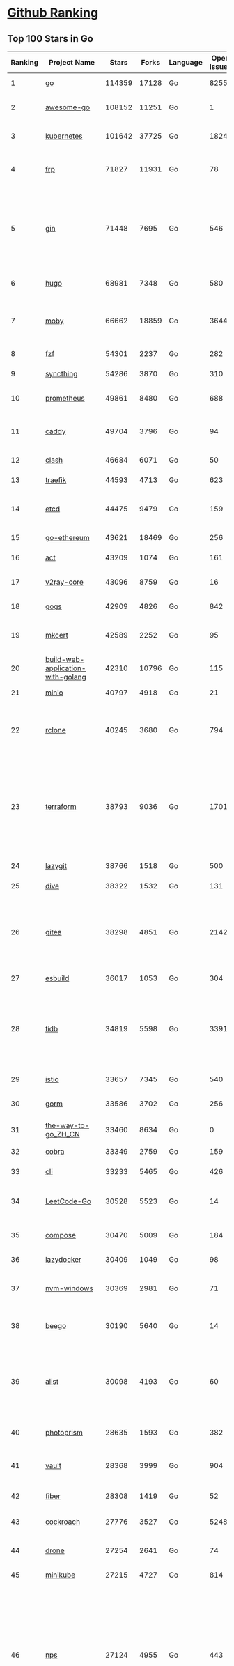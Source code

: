 [Github Ranking](../README.md)
==========

## Top 100 Stars in Go

| Ranking | Project Name | Stars | Forks | Language | Open Issues | Description | Last Commit |
| ------- | ------------ | ----- | ----- | -------- | ----------- | ----------- | ----------- |
| 1 | [go](https://github.com/golang/go) | 114359 | 17128 | Go | 8255 | The Go programming language | 2023-09-15T01:03:35Z |
| 2 | [awesome-go](https://github.com/avelino/awesome-go) | 108152 | 11251 | Go | 1 | A curated list of awesome Go frameworks, libraries and software | 2023-09-14T15:12:45Z |
| 3 | [kubernetes](https://github.com/kubernetes/kubernetes) | 101642 | 37725 | Go | 1824 | Production-Grade Container Scheduling and Management | 2023-09-15T02:56:57Z |
| 4 | [frp](https://github.com/fatedier/frp) | 71827 | 11931 | Go | 78 | A fast reverse proxy to help you expose a local server behind a NAT or firewall to the internet. | 2023-09-15T02:33:32Z |
| 5 | [gin](https://github.com/gin-gonic/gin) | 71448 | 7695 | Go | 546 | Gin is a HTTP web framework written in Go (Golang). It features a Martini-like API with much better performance -- up to 40 times faster. If you need smashing performance, get yourself some Gin. | 2023-09-14T07:24:18Z |
| 6 | [hugo](https://github.com/gohugoio/hugo) | 68981 | 7348 | Go | 580 | The world’s fastest framework for building websites. | 2023-09-14T12:13:05Z |
| 7 | [moby](https://github.com/moby/moby) | 66662 | 18859 | Go | 3644 | Moby Project - a collaborative project for the container ecosystem to assemble container-based systems | 2023-09-14T20:25:44Z |
| 8 | [fzf](https://github.com/junegunn/fzf) | 54301 | 2237 | Go | 282 | :cherry_blossom: A command-line fuzzy finder | 2023-09-13T14:54:25Z |
| 9 | [syncthing](https://github.com/syncthing/syncthing) | 54286 | 3870 | Go | 310 | Open Source Continuous File Synchronization | 2023-09-14T15:58:38Z |
| 10 | [prometheus](https://github.com/prometheus/prometheus) | 49861 | 8480 | Go | 688 | The Prometheus monitoring system and time series database. | 2023-09-14T19:07:00Z |
| 11 | [caddy](https://github.com/caddyserver/caddy) | 49704 | 3796 | Go | 94 | Fast and extensible multi-platform HTTP/1-2-3 web server with automatic HTTPS | 2023-09-13T15:59:04Z |
| 12 | [clash](https://github.com/Dreamacro/clash) | 46684 | 6071 | Go | 50 | A rule-based tunnel in Go. | 2023-09-11T20:04:52Z |
| 13 | [traefik](https://github.com/traefik/traefik) | 44593 | 4713 | Go | 623 | The Cloud Native Application Proxy | 2023-09-14T15:36:58Z |
| 14 | [etcd](https://github.com/etcd-io/etcd) | 44475 | 9479 | Go | 159 | Distributed reliable key-value store for the most critical data of a distributed system | 2023-09-14T18:43:54Z |
| 15 | [go-ethereum](https://github.com/ethereum/go-ethereum) | 43621 | 18469 | Go | 256 | Official Go implementation of the Ethereum protocol | 2023-09-15T00:30:21Z |
| 16 | [act](https://github.com/nektos/act) | 43209 | 1074 | Go | 161 | Run your GitHub Actions locally 🚀 | 2023-09-15T02:24:46Z |
| 17 | [v2ray-core](https://github.com/v2ray/v2ray-core) | 43096 | 8759 | Go | 16 | A platform for building proxies to bypass network restrictions. | 2023-09-13T03:35:28Z |
| 18 | [gogs](https://github.com/gogs/gogs) | 42909 | 4826 | Go | 842 | Gogs is a painless self-hosted Git service | 2023-09-13T14:37:07Z |
| 19 | [mkcert](https://github.com/FiloSottile/mkcert) | 42589 | 2252 | Go | 95 | A simple zero-config tool to make locally trusted development certificates with any names you'd like. | 2023-08-29T08:51:00Z |
| 20 | [build-web-application-with-golang](https://github.com/astaxie/build-web-application-with-golang) | 42310 | 10796 | Go | 115 | A golang ebook intro how to build a web with golang | 2023-09-01T02:56:13Z |
| 21 | [minio](https://github.com/minio/minio) | 40797 | 4918 | Go | 21 | High Performance Object Storage for AI | 2023-09-15T01:52:10Z |
| 22 | [rclone](https://github.com/rclone/rclone) | 40245 | 3680 | Go | 794 | "rsync for cloud storage" - Google Drive, S3, Dropbox, Backblaze B2, One Drive, Swift, Hubic, Wasabi, Google Cloud Storage, Yandex Files | 2023-09-14T17:30:49Z |
| 23 | [terraform](https://github.com/hashicorp/terraform) | 38793 | 9036 | Go | 1701 | Terraform enables you to safely and predictably create, change, and improve infrastructure. It is a source-available tool that codifies APIs into declarative configuration files that can be shared amongst team members, treated as code, edited, reviewed, and versioned. | 2023-09-14T20:52:33Z |
| 24 | [lazygit](https://github.com/jesseduffield/lazygit) | 38766 | 1518 | Go | 500 | simple terminal UI for git commands | 2023-09-13T07:17:12Z |
| 25 | [dive](https://github.com/wagoodman/dive) | 38322 | 1532 | Go | 131 | A tool for exploring each layer in a docker image | 2023-09-14T18:51:29Z |
| 26 | [gitea](https://github.com/go-gitea/gitea) | 38298 | 4851 | Go | 2142 | Git with a cup of tea! Painless self-hosted all-in-one software development service, including Git hosting, code review, team collaboration, package registry and CI/CD | 2023-09-15T01:00:35Z |
| 27 | [esbuild](https://github.com/evanw/esbuild) | 36017 | 1053 | Go | 304 | An extremely fast bundler for the web | 2023-09-15T02:44:54Z |
| 28 | [tidb](https://github.com/pingcap/tidb) | 34819 | 5598 | Go | 3391 | TiDB is an open-source, cloud-native, distributed, MySQL-Compatible database for elastic scale and real-time analytics. Try AI-powered Chat2Query free at : https://tidbcloud.com/free-trial | 2023-09-15T03:00:59Z |
| 29 | [istio](https://github.com/istio/istio) | 33657 | 7345 | Go | 540 | Connect, secure, control, and observe services. | 2023-09-15T02:33:37Z |
| 30 | [gorm](https://github.com/go-gorm/gorm) | 33586 | 3702 | Go | 256 | The fantastic ORM library for Golang, aims to be developer friendly | 2023-09-11T07:15:30Z |
| 31 | [the-way-to-go_ZH_CN](https://github.com/unknwon/the-way-to-go_ZH_CN) | 33460 | 8634 | Go | 0 | 《The Way to Go》中文译本，中文正式名《Go 入门指南》 | 2023-08-12T01:54:36Z |
| 32 | [cobra](https://github.com/spf13/cobra) | 33349 | 2759 | Go | 159 | A Commander for modern Go CLI interactions | 2023-09-11T10:34:22Z |
| 33 | [cli](https://github.com/cli/cli) | 33233 | 5465 | Go | 426 | GitHub’s official command line tool | 2023-09-15T02:57:41Z |
| 34 | [LeetCode-Go](https://github.com/halfrost/LeetCode-Go) | 30528 | 5523 | Go | 14 | ✅ Solutions to LeetCode by Go, 100% test coverage, runtime beats 100% / LeetCode 题解 | 2023-08-01T14:41:22Z |
| 35 | [compose](https://github.com/docker/compose) | 30470 | 5009 | Go | 184 | Define and run multi-container applications with Docker | 2023-09-15T02:18:00Z |
| 36 | [lazydocker](https://github.com/jesseduffield/lazydocker) | 30409 | 1049 | Go | 98 | The lazier way to manage everything docker | 2023-09-13T06:26:31Z |
| 37 | [nvm-windows](https://github.com/coreybutler/nvm-windows) | 30369 | 2981 | Go | 71 | A node.js version management utility for Windows. Ironically written in Go. | 2023-08-17T06:59:00Z |
| 38 | [beego](https://github.com/beego/beego) | 30190 | 5640 | Go | 14 | beego is an open-source, high-performance web framework for the Go programming language. | 2023-09-14T13:59:31Z |
| 39 | [alist](https://github.com/alist-org/alist) | 30098 | 4193 | Go | 60 | 🗂️A file list/WebDAV program that supports multiple storages, powered by Gin and Solidjs. / 一个支持多存储的文件列表/WebDAV程序，使用 Gin 和 Solidjs。 | 2023-09-14T20:40:49Z |
| 40 | [photoprism](https://github.com/photoprism/photoprism) | 28635 | 1593 | Go | 382 | AI-Powered Photos App for the Decentralized Web 🌈💎✨ | 2023-09-13T11:43:27Z |
| 41 | [vault](https://github.com/hashicorp/vault) | 28368 | 3999 | Go | 904 | A tool for secrets management, encryption as a service, and privileged access management | 2023-09-15T00:31:46Z |
| 42 | [fiber](https://github.com/gofiber/fiber) | 28308 | 1419 | Go | 52 | ⚡️ Express inspired web framework written in Go | 2023-09-14T22:43:32Z |
| 43 | [cockroach](https://github.com/cockroachdb/cockroach) | 27776 | 3527 | Go | 5248 | CockroachDB - the open source, cloud-native distributed SQL database. | 2023-09-15T02:40:08Z |
| 44 | [drone](https://github.com/harness/drone) | 27254 | 2641 | Go | 74 | Drone is a Container-Native, Continuous Delivery Platform | 2023-09-01T05:23:41Z |
| 45 | [minikube](https://github.com/kubernetes/minikube) | 27215 | 4727 | Go | 814 | Run Kubernetes locally | 2023-09-14T19:56:38Z |
| 46 | [nps](https://github.com/ehang-io/nps) | 27124 | 4955 | Go | 443 | 一款轻量级、高性能、功能强大的内网穿透代理服务器。支持tcp、udp、socks5、http等几乎所有流量转发，可用来访问内网网站、本地支付接口调试、ssh访问、远程桌面，内网dns解析、内网socks5代理等等……，并带有功能强大的web管理端。a lightweight, high-performance, powerful intranet penetration proxy server, with a powerful web management terminal. | 2023-07-17T03:53:54Z |
| 47 | [consul](https://github.com/hashicorp/consul) | 26906 | 4378 | Go | 1092 | Consul is a distributed, highly available, and data center aware solution to connect and configure applications across dynamic, distributed infrastructure. | 2023-09-15T02:32:18Z |
| 48 | [echo](https://github.com/labstack/echo) | 26587 | 2202 | Go | 51 | High performance, minimalist Go web framework | 2023-09-13T19:41:59Z |
| 49 | [portainer](https://github.com/portainer/portainer) | 26538 | 2239 | Go | 333 | Making Docker and Kubernetes management easy. | 2023-09-15T00:45:43Z |
| 50 | [influxdb](https://github.com/influxdata/influxdb) | 26083 | 3425 | Go | 1752 | Scalable datastore for metrics, events, and real-time analytics | 2023-09-12T21:28:17Z |
| 51 | [pocketbase](https://github.com/pocketbase/pocketbase) | 25870 | 1074 | Go | 41 | Open Source realtime backend in 1 file | 2023-09-14T11:47:53Z |
| 52 | [go-zero](https://github.com/zeromicro/go-zero) | 25467 | 3612 | Go | 321 | A cloud-native Go microservices framework with cli tool for productivity. | 2023-09-14T19:44:12Z |
| 53 | [kit](https://github.com/go-kit/kit) | 25415 | 2451 | Go | 35 | A standard library for microservices. | 2023-09-14T08:38:47Z |
| 54 | [helm](https://github.com/helm/helm) | 24927 | 6863 | Go | 258 | The Kubernetes Package Manager | 2023-09-14T22:00:00Z |
| 55 | [k3s](https://github.com/k3s-io/k3s) | 24447 | 2119 | Go | 90 | Lightweight Kubernetes | 2023-09-14T23:54:00Z |
| 56 | [iris](https://github.com/kataras/iris) | 24344 | 2486 | Go | 90 | The fastest HTTP/2 Go Web Framework. New, modern and easy to learn. Fast development with Code you control. Unbeatable cost-performance ratio :rocket: | 2023-09-12T07:03:59Z |
| 57 | [viper](https://github.com/spf13/viper) | 24002 | 1972 | Go | 372 | Go configuration with fangs | 2023-09-14T17:32:06Z |
| 58 | [v2ray-core](https://github.com/v2fly/v2ray-core) | 23821 | 3770 | Go | 45 | A platform for building proxies to bypass network restrictions. | 2023-09-14T00:27:36Z |
| 59 | [nsq](https://github.com/nsqio/nsq) | 23762 | 2887 | Go | 50 | A realtime distributed messaging platform | 2023-07-16T20:11:26Z |
| 60 | [croc](https://github.com/schollz/croc) | 23552 | 1001 | Go | 120 | Easily and securely send things from one computer to another :crocodile: :package: | 2023-09-05T03:06:06Z |
| 61 | [faas](https://github.com/openfaas/faas) | 23482 | 1871 | Go | 28 | OpenFaaS - Serverless Functions Made Simple | 2023-09-14T09:09:23Z |
| 62 | [logrus](https://github.com/sirupsen/logrus) | 23220 | 2282 | Go | 2 | Structured, pluggable logging for Go. | 2023-09-06T14:00:32Z |
| 63 | [ngrok](https://github.com/inconshreveable/ngrok) | 23208 | 4323 | Go | 227 | Introspected tunnels to localhost | 2023-07-09T00:44:48Z |
| 64 | [docker_practice](https://github.com/yeasy/docker_practice) | 22892 | 5592 | Go | 4 | Learn and understand Docker&Container technologies, with real DevOps practice! | 2023-08-18T04:55:29Z |
| 65 | [milvus](https://github.com/milvus-io/milvus) | 22870 | 2511 | Go | 495 | A cloud-native vector database, storage for next generation AI applications | 2023-09-15T02:55:00Z |
| 66 | [go-patterns](https://github.com/tmrts/go-patterns) | 22794 | 2107 | Go | 17 | Curated list of Go design patterns, recipes and idioms | 2023-04-30T11:12:57Z |
| 67 | [micro](https://github.com/zyedidia/micro) | 22677 | 1151 | Go | 698 | A modern and intuitive terminal-based text editor | 2023-09-15T00:49:37Z |
| 68 | [hub](https://github.com/mislav/hub) | 22527 | 2407 | Go | 239 | A command-line tool that makes git easier to use with GitHub. | 2023-07-25T10:30:58Z |
| 69 | [dapr](https://github.com/dapr/dapr) | 22271 | 1738 | Go | 356 | Dapr is a portable, event-driven, runtime for building distributed applications across cloud and edge. | 2023-09-15T01:06:01Z |
| 70 | [k9s](https://github.com/derailed/k9s) | 22199 | 1424 | Go | 429 | 🐶 Kubernetes CLI To Manage Your Clusters In Style! | 2023-09-10T03:05:53Z |
| 71 | [lux](https://github.com/iawia002/lux) | 22028 | 2565 | Go | 450 | 👾 Fast and simple video download library and CLI tool written in Go | 2023-09-13T08:58:09Z |
| 72 | [vegeta](https://github.com/tsenart/vegeta) | 21861 | 1331 | Go | 53 | HTTP load testing tool and library. It's over 9000! | 2023-09-11T16:09:38Z |
| 73 | [rancher](https://github.com/rancher/rancher) | 21542 | 2880 | Go | 2535 | Complete container management platform | 2023-09-15T00:07:45Z |
| 74 | [k6](https://github.com/grafana/k6) | 21474 | 1125 | Go | 437 | A modern load testing tool, using Go and JavaScript - https://k6.io | 2023-09-13T10:57:46Z |
| 75 | [kratos](https://github.com/go-kratos/kratos) | 21343 | 3902 | Go | 96 | Your ultimate Go microservices framework for the cloud-native era. | 2023-09-11T18:54:15Z |
| 76 | [fyne](https://github.com/fyne-io/fyne) | 21298 | 1223 | Go | 545 | Cross platform GUI toolkit in Go inspired by Material Design | 2023-09-14T18:16:47Z |
| 77 | [restic](https://github.com/restic/restic) | 21159 | 1345 | Go | 389 | Fast, secure, efficient backup program | 2023-09-06T20:55:49Z |
| 78 | [delve](https://github.com/go-delve/delve) | 21036 | 2102 | Go | 94 | Delve is a debugger for the Go programming language. | 2023-09-14T17:08:29Z |
| 79 | [filebrowser](https://github.com/filebrowser/filebrowser) | 20852 | 2485 | Go | 64 | 📂 Web File Browser | 2023-09-15T00:07:33Z |
| 80 | [go-micro](https://github.com/go-micro/go-micro) | 20820 | 2326 | Go | 78 | A Go microservices framework | 2023-08-07T08:46:20Z |
| 81 | [harbor](https://github.com/goharbor/harbor) | 20820 | 4446 | Go | 564 | An open source trusted cloud native registry project that stores, signs, and scans content. | 2023-09-15T02:57:57Z |
| 82 | [colly](https://github.com/gocolly/colly) | 20737 | 1644 | Go | 142 | Elegant Scraper and Crawler Framework for Golang | 2023-09-13T02:45:15Z |
| 83 | [cli](https://github.com/urfave/cli) | 20696 | 1698 | Go | 39 | A simple, fast, and fun package for building command line apps in Go | 2023-09-13T23:41:55Z |
| 84 | [testify](https://github.com/stretchr/testify) | 20574 | 1495 | Go | 259 | A toolkit with common assertions and mocks that plays nicely with the standard library | 2023-09-14T11:14:08Z |
| 85 | [learn-go-with-tests](https://github.com/quii/learn-go-with-tests) | 20131 | 2654 | Go | 38 | Learn Go with test-driven development | 2023-09-14T10:39:31Z |
| 86 | [fasthttp](https://github.com/valyala/fasthttp) | 20121 | 1672 | Go | 70 | Fast HTTP package for Go. Tuned for high performance. Zero memory allocations in hot paths. Up to 10x faster than net/http | 2023-09-14T13:45:47Z |
| 87 | [loki](https://github.com/grafana/loki) | 20074 | 2925 | Go | 1033 | Like Prometheus, but for logs. | 2023-09-15T00:10:43Z |
| 88 | [websocket](https://github.com/gorilla/websocket) | 19807 | 3394 | Go | 29 | Package gorilla/websocket is a fast, well-tested and widely used WebSocket implementation for Go. | 2023-09-12T15:18:48Z |
| 89 | [bubbletea](https://github.com/charmbracelet/bubbletea) | 19702 | 620 | Go | 47 | A powerful little TUI framework 🏗 | 2023-09-14T22:00:58Z |
| 90 | [zap](https://github.com/uber-go/zap) | 19695 | 1400 | Go | 98 | Blazing fast, structured, leveled logging in Go. | 2023-09-15T02:36:52Z |
| 91 | [dgraph](https://github.com/dgraph-io/dgraph) | 19592 | 1485 | Go | 208 | The high-performance database for modern applications | 2023-09-14T23:11:29Z |
| 92 | [mux](https://github.com/gorilla/mux) | 19165 | 1803 | Go | 10 | Package gorilla/mux is a powerful HTTP router and URL matcher for building Go web servers with 🦍 | 2023-09-03T20:05:09Z |
| 93 | [podman](https://github.com/containers/podman) | 19067 | 2054 | Go | 427 | Podman: A tool for managing OCI containers and pods. | 2023-09-15T00:48:39Z |
| 94 | [Cloudreve](https://github.com/cloudreve/Cloudreve) | 18921 | 3125 | Go | 203 | 🌩支持多家云存储的云盘系统 (Self-hosted file management and sharing system, supports multiple storage providers) | 2023-09-06T06:46:17Z |
| 95 | [grpc-go](https://github.com/grpc/grpc-go) | 18835 | 4115 | Go | 133 | The Go language implementation of gRPC. HTTP/2 based RPC | 2023-09-15T02:12:11Z |
| 96 | [trivy](https://github.com/aquasecurity/trivy) | 18609 | 1860 | Go | 157 | Find vulnerabilities, misconfigurations, secrets, SBOM in containers, Kubernetes, code repositories, clouds and more | 2023-09-14T20:32:20Z |
| 97 | [AdGuardHome](https://github.com/AdguardTeam/AdGuardHome) | 18516 | 1529 | Go | 880 | Network-wide ads & trackers blocking DNS server | 2023-09-14T16:13:33Z |
| 98 | [memos](https://github.com/usememos/memos) | 18339 | 1322 | Go | 180 | A privacy-first, lightweight note-taking service. Easily capture and share your great thoughts. | 2023-09-15T01:10:27Z |
| 99 | [gin-vue-admin](https://github.com/flipped-aurora/gin-vue-admin) | 18269 | 5537 | Go | 37 | 基于vite+vue3+gin搭建的开发基础平台（支持TS,JS混用），集成jwt鉴权，权限管理，动态路由，显隐可控组件，分页封装，多点登录拦截，资源权限，上传下载，代码生成器，表单生成器,chatGPT自动查表等开发必备功能。 | 2023-09-14T12:56:45Z |
| 100 | [seaweedfs](https://github.com/seaweedfs/seaweedfs) | 18254 | 2027 | Go | 216 | SeaweedFS is a fast distributed storage system for blobs, objects, files, and data lake, for billions of files! Blob store has O(1) disk seek, cloud tiering. Filer supports Cloud Drive, cross-DC active-active replication, Kubernetes, POSIX FUSE mount, S3 API, S3 Gateway, Hadoop, WebDAV, encryption, Erasure Coding. | 2023-09-14T13:51:12Z |

